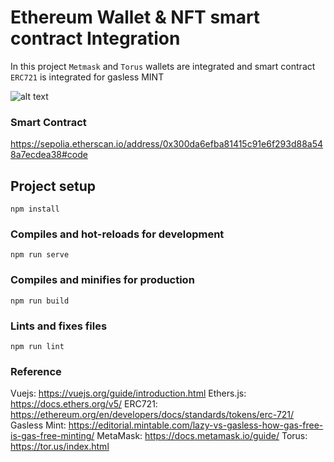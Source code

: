 # Ethereum Wallet & NFT smart contract Integration

In this project ```Metmask``` and ```Torus``` wallets are integrated and smart contract ```ERC721``` is integrated for gasless MINT

![alt text](https://gateway.pinata.cloud/ipfs/QmQYrkSpPiSwpGbC4Kyzma2PmC2JGJnLmvSsuzjb785eX3)

### Smart Contract
https://sepolia.etherscan.io/address/0x300da6efba81415c91e6f293d88a548a7ecdea38#code

## Project setup
```
npm install
```

### Compiles and hot-reloads for development
```
npm run serve
```

### Compiles and minifies for production
```
npm run build
```

### Lints and fixes files
```
npm run lint
```

### Reference
Vuejs: https://vuejs.org/guide/introduction.html
Ethers.js: https://docs.ethers.org/v5/
ERC721: https://ethereum.org/en/developers/docs/standards/tokens/erc-721/
Gasless Mint: https://editorial.mintable.com/lazy-vs-gasless-how-gas-free-is-gas-free-minting/
MetaMask: https://docs.metamask.io/guide/
Torus: https://tor.us/index.html

